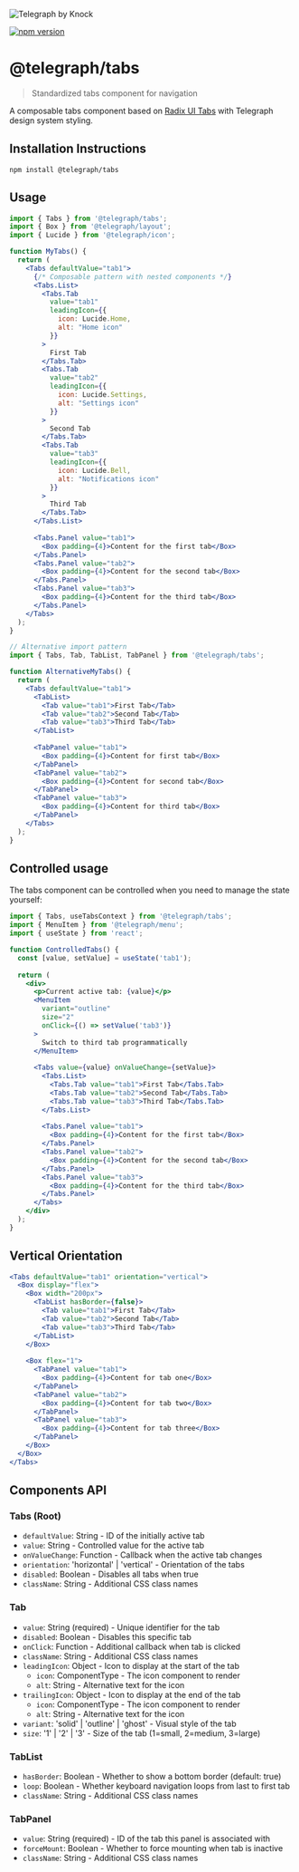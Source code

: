 ![Telegraph by Knock](https://github.com/knocklabs/telegraph/assets/29106675/9b5022e3-b02c-4582-ba57-3d6171e45e44)

[![npm version](https://img.shields.io/npm/v/@telegraph/button.svg)](https://www.npmjs.com/package/@telegraph/tabs)

# @telegraph/tabs
> Standardized tabs component for navigation

A composable tabs component based on [Radix UI Tabs](https://www.radix-ui.com/primitives/docs/components/tabs) with Telegraph design system styling.

## Installation Instructions

```
npm install @telegraph/tabs
```

## Usage

```jsx
import { Tabs } from '@telegraph/tabs';
import { Box } from '@telegraph/layout';
import { Lucide } from '@telegraph/icon';

function MyTabs() {
  return (
    <Tabs defaultValue="tab1">
      {/* Composable pattern with nested components */}
      <Tabs.List>
        <Tabs.Tab 
          value="tab1"
          leadingIcon={{
            icon: Lucide.Home,
            alt: "Home icon"
          }}
        >
          First Tab
        </Tabs.Tab>
        <Tabs.Tab 
          value="tab2"
          leadingIcon={{
            icon: Lucide.Settings,
            alt: "Settings icon"
          }}
        >
          Second Tab
        </Tabs.Tab>
        <Tabs.Tab 
          value="tab3"
          leadingIcon={{
            icon: Lucide.Bell,
            alt: "Notifications icon"
          }}
        >
          Third Tab
        </Tabs.Tab>
      </Tabs.List>
      
      <Tabs.Panel value="tab1">
        <Box padding={4}>Content for the first tab</Box>
      </Tabs.Panel>
      <Tabs.Panel value="tab2">
        <Box padding={4}>Content for the second tab</Box>
      </Tabs.Panel>
      <Tabs.Panel value="tab3">
        <Box padding={4}>Content for the third tab</Box>
      </Tabs.Panel>
    </Tabs>
  );
}

// Alternative import pattern
import { Tabs, Tab, TabList, TabPanel } from '@telegraph/tabs';

function AlternativeMyTabs() {
  return (
    <Tabs defaultValue="tab1">
      <TabList>
        <Tab value="tab1">First Tab</Tab>
        <Tab value="tab2">Second Tab</Tab>
        <Tab value="tab3">Third Tab</Tab>
      </TabList>
      
      <TabPanel value="tab1">
        <Box padding={4}>Content for first tab</Box>
      </TabPanel>
      <TabPanel value="tab2">
        <Box padding={4}>Content for second tab</Box>
      </TabPanel>
      <TabPanel value="tab3">
        <Box padding={4}>Content for third tab</Box>
      </TabPanel>
    </Tabs>
  );
}
```

## Controlled usage

The tabs component can be controlled when you need to manage the state yourself:

```jsx
import { Tabs, useTabsContext } from '@telegraph/tabs';
import { MenuItem } from '@telegraph/menu';
import { useState } from 'react';

function ControlledTabs() {
  const [value, setValue] = useState('tab1');
  
  return (
    <div>
      <p>Current active tab: {value}</p>
      <MenuItem 
        variant="outline" 
        size="2" 
        onClick={() => setValue('tab3')}
      >
        Switch to third tab programmatically
      </MenuItem>
      
      <Tabs value={value} onValueChange={setValue}>
        <Tabs.List>
          <Tabs.Tab value="tab1">First Tab</Tabs.Tab>
          <Tabs.Tab value="tab2">Second Tab</Tabs.Tab>
          <Tabs.Tab value="tab3">Third Tab</Tabs.Tab>
        </Tabs.List>
        
        <Tabs.Panel value="tab1">
          <Box padding={4}>Content for the first tab</Box>
        </Tabs.Panel>
        <Tabs.Panel value="tab2">
          <Box padding={4}>Content for the second tab</Box>
        </Tabs.Panel>
        <Tabs.Panel value="tab3">
          <Box padding={4}>Content for the third tab</Box>
        </Tabs.Panel>
      </Tabs>
    </div>
  );
}
```

## Vertical Orientation

```jsx
<Tabs defaultValue="tab1" orientation="vertical">
  <Box display="flex">
    <Box width="200px">
      <TabList hasBorder={false}>
        <Tab value="tab1">First Tab</Tab>
        <Tab value="tab2">Second Tab</Tab>
        <Tab value="tab3">Third Tab</Tab>
      </TabList>
    </Box>
    
    <Box flex="1">
      <TabPanel value="tab1">
        <Box padding={4}>Content for tab one</Box>
      </TabPanel>
      <TabPanel value="tab2">
        <Box padding={4}>Content for tab two</Box>
      </TabPanel>
      <TabPanel value="tab3">
        <Box padding={4}>Content for tab three</Box>
      </TabPanel>
    </Box>
  </Box>
</Tabs>
```

## Components API

### Tabs (Root)
- `defaultValue`: String - ID of the initially active tab
- `value`: String - Controlled value for the active tab
- `onValueChange`: Function - Callback when the active tab changes
- `orientation`: 'horizontal' | 'vertical' - Orientation of the tabs
- `disabled`: Boolean - Disables all tabs when true
- `className`: String - Additional CSS class names

### Tab
- `value`: String (required) - Unique identifier for the tab
- `disabled`: Boolean - Disables this specific tab
- `onClick`: Function - Additional callback when tab is clicked
- `className`: String - Additional CSS class names
- `leadingIcon`: Object - Icon to display at the start of the tab
  - `icon`: ComponentType - The icon component to render
  - `alt`: String - Alternative text for the icon
- `trailingIcon`: Object - Icon to display at the end of the tab
  - `icon`: ComponentType - The icon component to render
  - `alt`: String - Alternative text for the icon
- `variant`: 'solid' | 'outline' | 'ghost' - Visual style of the tab
- `size`: '1' | '2' | '3' - Size of the tab (1=small, 2=medium, 3=large)

### TabList
- `hasBorder`: Boolean - Whether to show a bottom border (default: true)
- `loop`: Boolean - Whether keyboard navigation loops from last to first tab
- `className`: String - Additional CSS class names

### TabPanel
- `value`: String (required) - ID of the tab this panel is associated with
- `forceMount`: Boolean - Whether to force mounting when tab is inactive
- `className`: String - Additional CSS class names